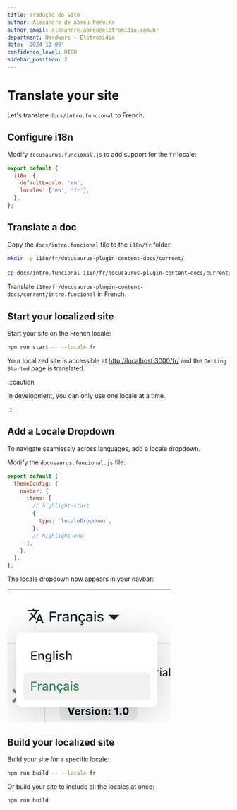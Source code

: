 ```yaml
---
title: Tradução do Site
author: Alexandre de Abreu Pereira
author_email: alexandre.abreu@eletromidia.com.br
department: Hardware - Eletromidia
date: '2024-12-09'
confidence_level: HIGH
sidebar_position: 2
---
```


# Translate your site

Let's translate `docs/intro.funcional` to French.

## Configure i18n

Modify `docusaurus.funcional.js` to add support for the `fr` locale:

```js title="docusaurus.funcional.js"
export default {
  i18n: {
    defaultLocale: 'en',
    locales: ['en', 'fr'],
  },
};
```

## Translate a doc

Copy the `docs/intro.funcional` file to the `i18n/fr` folder:

```bash
mkdir -p i18n/fr/docusaurus-plugin-content-docs/current/

cp docs/intro.funcional i18n/fr/docusaurus-plugin-content-docs/current/intro.funcional
```

Translate `i18n/fr/docusaurus-plugin-content-docs/current/intro.funcional` in French.

## Start your localized site

Start your site on the French locale:

```bash
npm run start -- --locale fr
```

Your localized site is accessible at [http://localhost:3000/fr/](http://localhost:3000/fr/) and the `Getting Started` page is translated.

:::caution

In development, you can only use one locale at a time.

:::

## Add a Locale Dropdown

To navigate seamlessly across languages, add a locale dropdown.

Modify the `docusaurus.funcional.js` file:

```js title="docusaurus.funcional.js"
export default {
  themeConfig: {
    navbar: {
      items: [
        // highlight-start
        {
          type: 'localeDropdown',
        },
        // highlight-end
      ],
    },
  },
};
```

The locale dropdown now appears in your navbar:

![Locale Dropdown](./img/localeDropdown.png)

## Build your localized site

Build your site for a specific locale:

```bash
npm run build -- --locale fr
```

Or build your site to include all the locales at once:

```bash
npm run build
```
